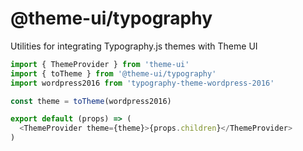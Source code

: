 
# @theme-ui/typography

Utilities for integrating Typography.js themes with Theme UI

```js
import { ThemeProvider } from 'theme-ui'
import { toTheme } from '@theme-ui/typography'
import wordpress2016 from 'typography-theme-wordpress-2016'

const theme = toTheme(wordpress2016)

export default (props) => (
  <ThemeProvider theme={theme}>{props.children}</ThemeProvider>
)
```